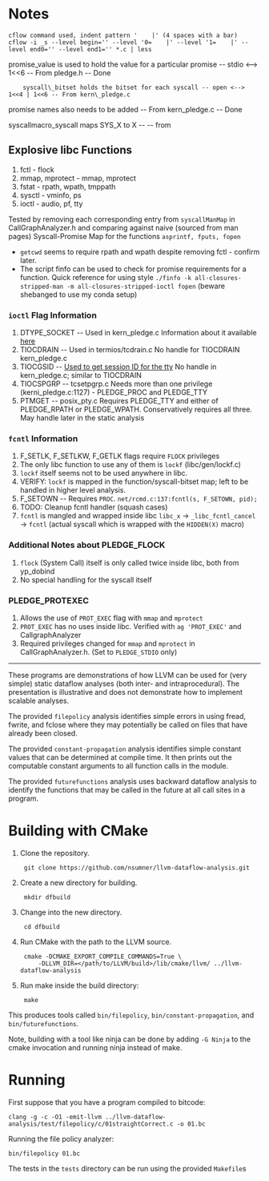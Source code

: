 # Notes
```
cflow command used, indent pattern '    |' (4 spaces with a bar)
cflow -i _s --level begin='' --level '0=    |' --level '1=    |' --level end0='' --level end1='' *.c | less
```
promise_value is used to hold the value for a particular promise -- stdio <--> 1<<6  -- From pledge.h -- Done

		syscall\_bitset holds the bitset for each syscall -- open <--> 1<<4 | 1<<6 -- From kern\_pledge.c

promise names also needs to be added -- From kern\_pledge.c -- Done

syscallmacro\_syscall maps SYS\_X to X -- -- from 

## Explosive libc Functions
1. fctl            - flock
2. mmap, mprotect  - mmap, mprotect
3. fstat           - rpath, wpath, tmppath
4. sysctl          - vminfo, ps
5. ioctl           - audio, pf, tty

Tested by removing each corresponding entry from `syscallManMap` in CallGraphAnalyzer.h and comparing against 
naive (sourced from man pages) Syscall-Promise Map for the functions `asprintf, fputs, fopen`

* `getcwd` seems to require rpath and wpath despite removing fctl - confirm later.
* The script finfo can be used to check for promise requirements for a function. Quick reference for using style
 `./finfo -k all-closures-stripped-man -m all-closures-stripped-ioctl fopen` (beware shebanged to use my conda setup)

### `ioctl` Flag Information
1. DTYPE\_SOCKET -- Used in kern\_pledge.c 
Information about it available [here](https://books.google.ca/books?id=6H9AxyFd0v0C&pg=PT85&lpg=PT85&dq=DTYPE_SOCKET&source=bl&ots=b7iH8ubOhG&sig=ctuS9mddT-JD845d-kpvzsMjnC4&hl=en&sa=X&ved=0ahUKEwin37y13YPcAhVSCTQIHYn7BLsQ6AEILjAB#v=onepage&q=DTYPE_SOCKET&f=false)
2. TIOCDRAIN    -- Used in termios/tcdrain.c
No handle for TIOCDRAIN kern\_pledge.c
3. TIOCGSID	-- [Used to get session ID for the tty](http://man7.org/linux/man-pages/man3/tcgetsid.3.html)
No handle in kern\_pledge.c; similar to TIOCDRAIN
4. TIOCSPGRP	-- tcsetpgrp.c
Needs more than one privilege (kerni\_pledge.c:1127) - PLEDGE\_PROC and PLEDGE\_TTY
5. PTMGET	-- posix\_pty.c
Requires PLEDGE\_TTY and either of PLEDGE\_RPATH or PLEDGE\_WPATH. Conservatively requires all three. May handle later in the static analysis


### `fcntl` Information
1. F_SETLK, F_SETLKW, F_GETLK flags require `FLOCK` privileges
2. The only libc function to use any of them is `lockf` (libc/gen/lockf.c)
3. `lockf` itself seems not to be used anywhere in libc.
4. VERIFY: `lockf` is mapped in the function/syscall-bitset map; left to be handled in higher level analysis.
5. F_SETOWN     -- Requires `PROC`.  `net/rcmd.c:137:fcntl(s, F_SETOWN, pid);` 
6. TODO: Cleanup fcntl handler (squash cases) 
7. `fcntl` is mangled and wrapped inside libc 
`libc_x` -> `_libc_fcntl_cancel` -> `fcntl` (actual syscall which is wrapped with the `HIDDEN(X)` macro) 

### Additional Notes about PLEDGE_FLOCK
1. `flock` (System Call) itself is only called twice inside libc, both from yp_dobind
2. No special handling for the syscall itself

### PLEDGE_PROTEXEC
1. Allows the use of `PROT_EXEC` flag with `mmap` and `mprotect`
2. `PROT_EXEC` has no uses inside libc. Verified with `ag 'PROT_EXEC'` and CallgraphAnalyzer
3. Required privileges changed for `mmap` and `mprotect` in CallGraphAnalyzer.h. (Set to `PLEDGE_STDIO` only)

----------------------

These programs are demonstrations of how LLVM can be used for (very simple)
static dataflow analyses (both inter- and intraprocedural). The presentation
is illustrative and does not demonstrate how to implement scalable analyses.

The provided `filepolicy` analysis identifies simple errors in using fread,
fwrite, and fclose where they may potentially be called on files that have
already been closed.

The provided `constant-propagation` analysis identifies simple constant values
that can be determined at compile time. It then prints out the computable
constant arguments to all function calls in the module.

The provided `futurefunctions` analysis uses backward dataflow analysis to
identify the functions that may be called in the future at all call sites
in a program.

Building with CMake
==============================================
1. Clone the repository.

        git clone https://github.com/nsumner/llvm-dataflow-analysis.git

2. Create a new directory for building.

        mkdir dfbuild

3. Change into the new directory.

        cd dfbuild

4. Run CMake with the path to the LLVM source.

        cmake -DCMAKE_EXPORT_COMPILE_COMMANDS=True \
            -DLLVM_DIR=</path/to/LLVM/build>/lib/cmake/llvm/ ../llvm-dataflow-analysis

5. Run make inside the build directory:

        make

This produces tools called `bin/filepolicy`, `bin/constant-propagation`,
and `bin/futurefunctions`.

Note, building with a tool like ninja can be done by adding `-G Ninja` to
the cmake invocation and running ninja instead of make.

Running
==============================================

First suppose that you have a program compiled to bitcode:

    clang -g -c -O1 -emit-llvm ../llvm-dataflow-analysis/test/filepolicy/c/01straightCorrect.c -o 01.bc

Running the file policy analyzer:

    bin/filepolicy 01.bc

The tests in the `tests` directory can be run using the provided `Makefile`s

